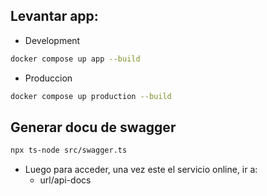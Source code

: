 ## Levantar app:

- Development

```bash
docker compose up app --build
```

- Produccion

```bash
docker compose up production --build
```

## Generar docu de swagger

```bash
npx ts-node src/swagger.ts
```

- Luego para acceder, una vez este el servicio online, ir a:
  - url/api-docs

